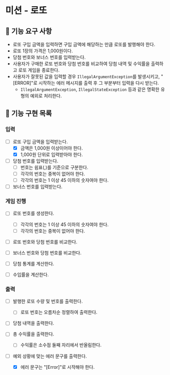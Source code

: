 # 미션 - 로또

## 🚀 기능 요구 사항

- 로또 구입 금액을 입력하면 구입 금액에 해당하는 만큼 로또를 발행해야 한다.
- 로또 1장의 가격은 1,000원이다.
- 당첨 번호와 보너스 번호를 입력받는다.
- 사용자가 구매한 로또 번호와 당첨 번호를 비교하여 당첨 내역 및 수익률을 출력하고 로또 게임을 종료한다.
- 사용자가 잘못된 값을 입력할 경우 `IllegalArgumentException`를 발생시키고, "[ERROR]"로 시작하는 에러 메시지를 출력 후 그 부분부터 입력을 다시 받는다.
  - `IllegalArgumentException`, `IllegalStateException` 등과 같은 명확한 유형의 예외로 처리한다.

## 🎯 기능 구현 목록

### 입력

- [ ] 로또 구입 금액을 입력받는다.
  - [x] 금액은 1,000원 이상이어야 한다.
  - [x] 1,000원 단위로 입력받아야 한다.

- [ ] 당첨 번호를 입력받는다.
  - [ ] 번호는 쉼표(,)를 기준으로 구분한다.
  - [ ] 각각의 번호는 중복이 없어야 한다.
  - [ ] 각각의 번호는 1 이상 45 이하의 숫자여야 한다.

- [ ] 보너스 번호를 입력받는다.

### 게임 진행

- [ ] 로또 번호를 생성한다.
  - [ ] 각각의 번호는 1 이상 45 이하의 숫자여야 한다.
  - [ ] 각각의 번호는 중복이 없어야 한다.

- [ ] 로또 번호와 당첨 번호를 비교한다.
- [ ] 보너스 번호와 당첨 번호를 비교한다.

- [ ] 당첨 통계를 계산한다.
- [ ] 수입률을 계산한다.

### 출력

- [ ] 발행한 로또 수량 및 번호를 출력한다.
  - [ ] 로또 번호는 오름차순 정렬하여 출력한다.

- [ ] 당첨 내역을 출력한다. 

- [ ] 총 수익률을 출력한다.
  - [ ] 수익률은 소수점 둘째 자리에서 반올림한다.

- [ ] 예외 상황에 맞는 에러 문구를 출력한다.
  - [X] 에러 문구는 "[Error]"로 시작해야 한다.
